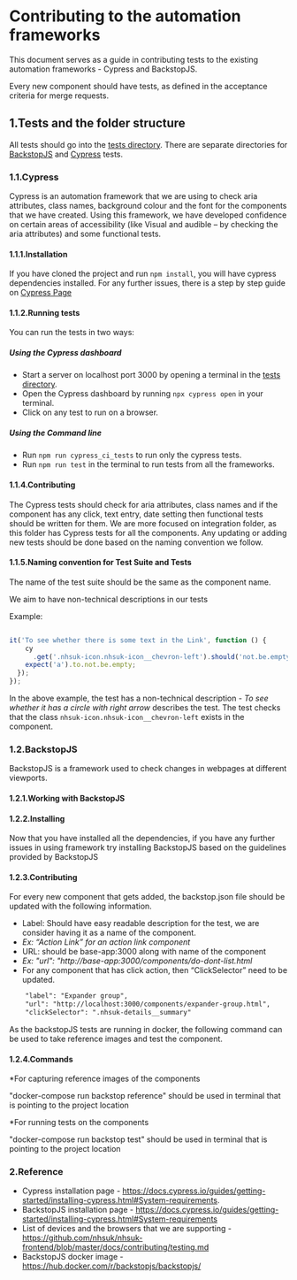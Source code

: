 # Contributing to the automation frameworks

This document serves as a guide in contributing tests to the existing automation frameworks - Cypress and BackstopJS.

Every new component should have tests, as defined in the acceptance criteria for merge requests.

## 1.Tests and the folder structure
All tests should go into the [tests directory](https://github.com/nhsuk/nhsuk-frontend/tree/master/tests). There are separate directories for [BackstopJS](https://github.com/garris/BackstopJS) and [Cypress](https://www.cypress.io/) tests.

### 1.1.Cypress
Cypress is an automation framework that we are using to check aria attributes, class names, background colour and the font for the components that we have created. Using this framework, we have developed confidence on certain areas of accessibility (like Visual and audible – by checking the aria attributes) and some functional tests.

#### 1.1.1.Installation
If you have cloned the project and run `npm install`, you will have cypress dependencies installed. For any further issues, there is a step by step guide on [Cypress Page](https://docs.cypress.io/guides/getting-started/installing-cypress.html#System-requirements)

#### 1.1.2.Running tests

You can run the tests in two ways:

##### Using the Cypress dashboard

*	Start a server on localhost port 3000 by opening a terminal in the [tests directory](https://github.com/nhsuk/nhsuk-frontend/tree/master/tests).
*	Open the Cypress dashboard by running `npx cypress open` in your terminal.
*	Click on any test to run on a browser.

##### Using the Command line 
*	Run `npm run cypress_ci_tests` to run only the cypress tests.
*	Run `npm run test` in the terminal to run tests from all the frameworks.


#### 1.1.4.Contributing
The Cypress tests should check for aria attributes, class names and if the component has any click, text entry, date setting then functional tests should be written for them. We are more focused on integration folder, as this folder has Cypress tests for all the components. Any updating or adding new tests should be done based on the naming convention we follow.

#### 1.1.5.Naming convention for Test Suite and Tests

The name of the test suite should be the same as the component name.

We aim to have non-technical descriptions in our tests

Example:

```js

it('To see whether there is some text in the Link', function () {
    cy
      .get('.nhsuk-icon.nhsuk-icon__chevron-left').should('not.be.empty');
    expect('a').to.not.be.empty;
  });
});
```

In the above example, the test has a non-technical description - *To see whether it has a circle with right arrow* describes the test.
The test checks that the class `nhsuk-icon.nhsuk-icon__chevron-left` exists in the component.

### 1.2.BackstopJS
BackstopJS is a framework used to check changes in webpages at different viewports.

#### 1.2.1.Working with BackstopJS

#### 1.2.2.Installing
Now that you have installed all the dependencies, if you have any further issues in using framework try installing BackstopJS based on the guidelines provided by BackstopJS

#### 1.2.3.Contributing
For every new component that gets added, the backstop.json file should be updated with the following information.

*	Label: Should have easy readable description for the test, we are consider having it as a name of the component.
* *Ex: “Action Link” for an action link component*
*	URL: should be base-app:3000 along with name of the component
* *Ex: "url": "http://base-app:3000/components/do-dont-list.html*
* For any component that has click action, then “ClickSelector” need to be updated.
 
```html
    "label": "Expander group",
    "url": "http://localhost:3000/components/expander-group.html",
    "clickSelector": ".nhsuk-details__summary"
```

As the backstopJS tests are running in docker, the following command can be used to take reference images and test the component.

#### 1.2.4.Commands
*For capturing reference images of the components

"docker-compose run backstop reference" should be used in terminal that is pointing to the project location

*For running tests on the components

"docker-compose run backstop test" should be used in terminal that is pointing to the project location

### 2.Reference
*	Cypress installation page - https://docs.cypress.io/guides/getting-started/installing-cypress.html#System-requirements.
*	BackstopJS installation page - https://docs.cypress.io/guides/getting-started/installing-cypress.html#System-requirements
*	List of devices and the browsers that we are supporting  - https://github.com/nhsuk/nhsuk-frontend/blob/master/docs/contributing/testing.md
* BackstopJS docker image - https://hub.docker.com/r/backstopjs/backstopjs/
